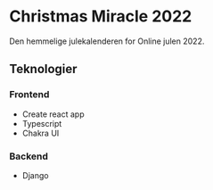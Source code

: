 # Christmas Miracle 2022

Den hemmelige julekalenderen for Online julen 2022.

## Teknologier

### Frontend

- Create react app
- Typescript
- Chakra UI

### Backend
- Django
